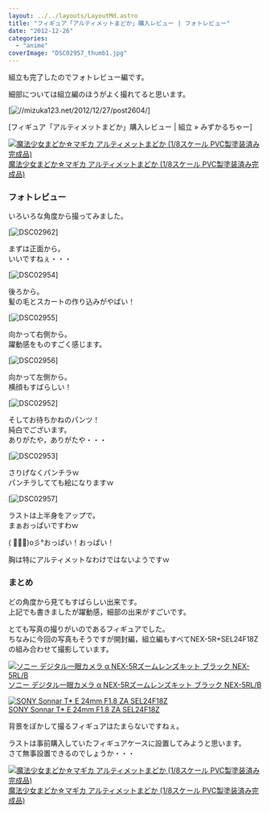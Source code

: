 ```yaml
---
layout: ../../layouts/LayoutMd.astro
title: "フィギュア「アルティメットまどか」購入レビュー | フォトレビュー"
date: "2012-12-26"
categories: 
  - "anime"
coverImage: "DSC02957_thumb1.jpg"
---
```


組立も完了したのでフォトレビュー編です。

細部については組立編のほうがよく撮れてると思います。

[![//mizuka123.net/2012/12/27/post2604/](http://capture.heartrails.com/200x150/cool/1356540201795?//mizuka123.net/2012/12/27/post2604/ "フィギュア「アルティメットまどか」購入レビュー | 組立 » みずかるちゃー")]

[フィギュア「アルティメットまどか」購入レビュー | 組立 » みずかるちゃー]

[![魔法少女まどか☆マギカ アルティメットまどか (1/8スケール PVC製塗装済み完成品)](/archive/images/51vSYmlo35L._SL160_.jpg)  
魔法少女まどか☆マギカ アルティメットまどか (1/8スケール PVC製塗装済み完成品)  
](https://www.amazon.co.jp/exec/obidos/ASIN/B0089IW922/mizuka123-22/ref=nosim)

### フォトレビュー

いろいろな角度から撮ってみました。

[![DSC02962](/archive/images/DSC02962_thumb.jpg "DSC02962")]

まずは正面から。  
いいですねぇ・・・

[![DSC02954](/archive/images/DSC02954_thumb.jpg "DSC02954")]

後ろから。  
髪の毛とスカートの作り込みがやばい！

[![DSC02955](/archive/images/DSC02955_thumb.jpg "DSC02955")]

向かって右側から。  
躍動感をものすごく感じます。

[![DSC02956](/archive/images/DSC02956_thumb.jpg "DSC02956")]

向かって左側から。  
横顔もすばらしい！

[![DSC02952](/archive/images/DSC02952_thumb.jpg "DSC02952")]

そしてお待ちかねのパンツ！  
純白でございます。  
ありがたや，ありがたや・・・

[![DSC02953](/archive/images/DSC02953_thumb.jpg "DSC02953")]

さりげなくパンチラｗ  
パンチラしてても絵になりますｗ

[![DSC02957](/archive/images/DSC02957_thumb1.jpg "DSC02957")]

ラストは上半身をアップで。  
まぁおっぱいですわｗ

( ﾟ∀ﾟ)o彡°おっぱい！おっぱい！

胸は特にアルティメットなわけではないようですｗ

### まとめ

どの角度から見てもすばらしい出来です。  
上記でも書きましたが躍動感，細部の出来がすごいです。

とても写真の撮りがいのであるフィギュアでした。  
ちなみに今回の写真もそうですが開封編，組立編もすべてNEX-5R+SEL24F18Zの組み合わせて撮影しています。

[![ソニー デジタル一眼カメラ α NEX-5Rズームレンズキット ブラック NEX-5RL/B](/archive/images/41Ihx2NlCKL._SL160_.jpg)  
ソニー デジタル一眼カメラ α NEX-5Rズームレンズキット ブラック NEX-5RL/B  
](https://www.amazon.co.jp/exec/obidos/ASIN/B009Z3PCII/mizuka123-22/ref=nosim)

[![SONY Sonnar T* E 24mm F1.8 ZA SEL24F18Z](/archive/images/410KeggzDDL._SL160_.jpg)  
SONY Sonnar T\* E 24mm F1.8 ZA SEL24F18Z  
](https://www.amazon.co.jp/exec/obidos/ASIN/B006HC8D04/mizuka123-22/ref=nosim)

背景をぼかして撮るフィギュアはたまらないですねぇ。

ラストは事前購入していたフィギュアケースに設置してみようと思います。  
さて無事設置できるのでしょうか・・・

[![魔法少女まどか☆マギカ アルティメットまどか (1/8スケール PVC製塗装済み完成品)](/archive/images/51vSYmlo35L._SL160_.jpg)  
魔法少女まどか☆マギカ アルティメットまどか (1/8スケール PVC製塗装済み完成品)  
](https://www.amazon.co.jp/exec/obidos/ASIN/B0089IW922/mizuka123-22/ref=nosim)
